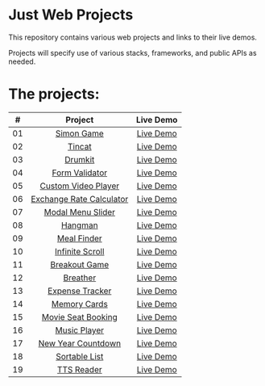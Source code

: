# Just Web Projects

This repository contains various web projects and links to their live demos.

Projects will specify use of various stacks, frameworks, and public APIs as needed.

# The projects:

|  #  |                                             Project                                              |                                  Live Demo                                   |
| :-: | :----------------------------------------------------------------------------------------------: | :--------------------------------------------------------------------------: |
| 01  |          [Simon Game](https://github.com/rPhase/justwebprojects/tree/master/simon-game)          |      [Live Demo](https://rphase.github.io/justwebprojects/simon-game/)       |
| 02  |              [Tincat](https://github.com/rPhase/justwebprojects/tree/master/tincat)              |        [Live Demo](https://rphase.github.io/justwebprojects/tincat/)         |
| 03  |             [Drumkit](https://github.com/rPhase/justwebprojects/tree/master/drumkit)             |        [Live Demo](https://rphase.github.io/justwebprojects/drumkit/)        |
| 04  |      [Form Validator](https://github.com/rPhase/justwebprojects/tree/master/form-validator)      |    [Live Demo](https://rphase.github.io/justwebprojects/form-validator/)     |
| 05  | [Custom Video Player](https://github.com/rPhase/justwebprojects/tree/master/custom-video-player) |  [Live Demo](https://rphase.github.io/justwebprojects/custom-video-player/)  |
| 06  | [Exchange Rate Calculator](https://github.com/rPhase/justwebprojects/tree/master/exchange-rate)  |     [Live Demo](https://rphase.github.io/justwebprojects/exchange-rate/)     |
| 07  |   [Modal Menu Slider](https://github.com/rPhase/justwebprojects/tree/master/modal-menu-slider)   |   [Live Demo](https://rphase.github.io/justwebprojects/modal-menu-slider/)   |
| 08  |             [Hangman](https://github.com/rPhase/justwebprojects/tree/master/hangman)             |        [Live Demo](https://rphase.github.io/justwebprojects/hangman/)        |
| 09  |         [Meal Finder](https://github.com/rPhase/justwebprojects/tree/master/meal-finder)         |      [Live Demo](https://rphase.github.io/justwebprojects/meal-finder/)      |
| 10  |     [Infinite Scroll](https://github.com/rPhase/justwebprojects/tree/master/infinite-scroll)     |    [Live Demo](https://rphase.github.io/justwebprojects/infinite-scroll/)    |
| 11  |       [Breakout Game](https://github.com/rPhase/justwebprojects/tree/master/breakout-game)       |     [Live Demo](https://rphase.github.io/justwebprojects/breakout-game/)     |
| 12  |            [Breather](https://github.com/rPhase/justwebprojects/tree/master/breather)            |       [Live Demo](https://rphase.github.io/justwebprojects/breather/)        |
| 13  |     [Expense Tracker](https://github.com/rPhase/justwebprojects/tree/master/expense-tracker)     |    [Live Demo](https://rphase.github.io/justwebprojects/expense-tracker/)    |
| 14  |        [Memory Cards](https://github.com/rPhase/justwebprojects/tree/master/memory-cards)        |     [Live Demo](https://rphase.github.io/justwebprojects/memory-cards/)      |
| 15  |  [Movie Seat Booking](https://github.com/rPhase/justwebprojects/tree/master/movie-seat-booking)  |  [Live Demo](https://rphase.github.io/justwebprojects/movie-seat-booking/)   |
| 16  |        [Music Player](https://github.com/rPhase/justwebprojects/tree/master/music-player)        |     [Live Demo](https://rphase.github.io/justwebprojects/music-player/)      |
| 17  |  [New Year Countdown](https://github.com/rPhase/justwebprojects/tree/master/new-year-countdown)  |  [Live Demo](https://rphase.github.io/justwebprojects/new-year-countdown/)   |
| 18  |       [Sortable List](https://github.com/rPhase/justwebprojects/tree/master/sortable-list)       |     [Live Demo](https://rphase.github.io/justwebprojects/sortable-list/)     |
| 19  |    [TTS Reader](https://github.com/rPhase/justwebprojects/tree/master/text-to-speech-reader)     | [Live Demo](https://rphase.github.io/justwebprojects/text-to-speech-reader/) |
